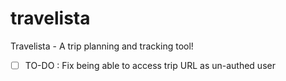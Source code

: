 # travelista
Travelista - A trip planning and tracking tool!

- [ ] TO-DO : Fix being able to access trip URL as un-authed user
